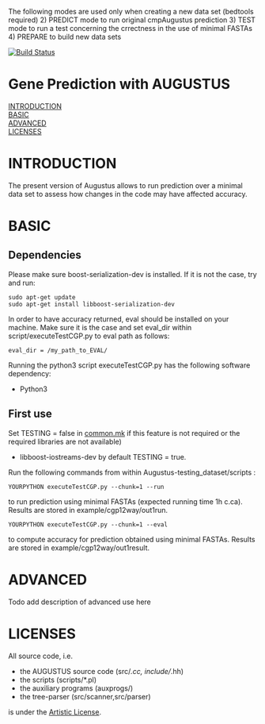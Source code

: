 

The following modes are used only when creating a new data set (bedtools required)
2) PREDICT mode to run original cmpAugustus prediction
3) TEST mode to run a test concerning the crrectness in the use of minimal FASTAs
4) PREPARE to build new data sets


[![Build Status](https://travis-ci.org/Gaius-Augustus/Augustus.svg?branch=master)](https://travis-ci.org/Gaius-Augustus/Augustus)

# Gene Prediction with AUGUSTUS

[INTRODUCTION](#introduction)  
[BASIC](#basicuse)  
[ADVANCED](#advanceduse)  
[LICENSES](#licenses)  

# INTRODUCTION

The present version of Augustus allows to run prediction over a minimal data set to assess how changes in the code may have affected accuracy.

# BASIC

## Dependencies
Please make sure boost-serialization-dev is installed. If it is not the case, try and run:

```
sudo apt-get update
sudo apt-get install libboost-serialization-dev
```
In order to have accuracy returned, eval should be installed on your machine. Make sure it is the case and set eval_dir within script/executeTestCGP.py to eval path as follows:

```
eval_dir = /my_path_to_EVAL/
```

Running the python3 script executeTestCGP.py has the following software dependency:
  - Python3

## First use
Set TESTING = false in [common.mk](common.mk) if this feature is not required or the required libraries are not available)
  - libboost-iostreams-dev
by default TESTING = true.

Run the following commands from within Augustus-testing_dataset/scripts :
```
YOURPYTHON executeTestCGP.py --chunk=1 --run
```
to run prediction using minimal FASTAs (expected running time 1h c.ca). Results are stored in example/cgp12way/out1run.
```
YOURPYTHON executeTestCGP.py --chunk=1 --eval 
```
to compute accuracy for prediction obtained using minimal FASTAs. Results are stored in example/cgp12way/out1result.

# ADVANCED
Todo add description of advanced use here

# LICENSES

All source code, i.e.
  - the AUGUSTUS source code (src/*.cc, include/*.hh)
  - the scripts (scripts/*.pl)
  - the auxiliary programs (auxprogs/)
  - the tree-parser (src/scanner,src/parser)
  
is under the [Artistic License](src/LICENSE.TXT).
